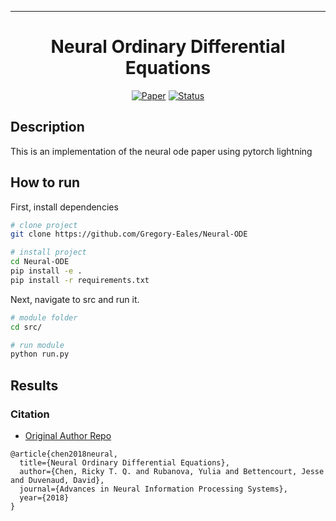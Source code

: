 ---   
<div align="center">    
 
# Neural Ordinary Differential Equations  

[![Paper](https://img.shields.io/badge/Paper-arXiv%1806.07366-red.svg)](https://arxiv.org/pdf/1806.07366.pdf)
[![Status](https://img.shields.io/badge/Status-Incomplete-red.svg)]()

<!--  
Conference   
-->   
</div>
 
## Description   
This is an implementation of the neural ode paper using pytorch lightning

## How to run   
First, install dependencies   
```bash
# clone project   
git clone https://github.com/Gregory-Eales/Neural-ODE   

# install project   
cd Neural-ODE
pip install -e .   
pip install -r requirements.txt
 ```   
 Next, navigate to src and run it.   
 ```bash
# module folder
cd src/    

# run module   
python run.py    
```

## Results   


### Citation

- [Original Author Repo](https://github.com/lye0618/torchdiffeq)

```
@article{chen2018neural,
  title={Neural Ordinary Differential Equations},
  author={Chen, Ricky T. Q. and Rubanova, Yulia and Bettencourt, Jesse and Duvenaud, David},
  journal={Advances in Neural Information Processing Systems},
  year={2018}
}
```   
